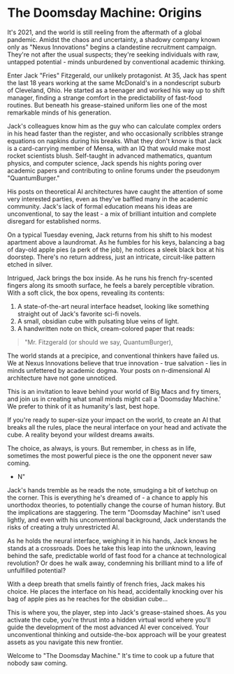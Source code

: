 # The Doomsday Machine: Origins

It's 2021, and the world is still reeling from the aftermath of a global pandemic. Amidst the chaos and uncertainty, a shadowy company known only as "Nexus Innovations" begins a clandestine recruitment campaign. They're not after the usual suspects; they're seeking individuals with raw, untapped potential - minds unburdened by conventional academic thinking.

Enter Jack "Fries" Fitzgerald, our unlikely protagonist. At 35, Jack has spent the last 18 years working at the same McDonald's in a nondescript suburb of Cleveland, Ohio. He started as a teenager and worked his way up to shift manager, finding a strange comfort in the predictability of fast-food routines. But beneath his grease-stained uniform lies one of the most remarkable minds of his generation.

Jack's colleagues know him as the guy who can calculate complex orders in his head faster than the register, and who occasionally scribbles strange equations on napkins during his breaks. What they don't know is that Jack is a card-carrying member of Mensa, with an IQ that would make most rocket scientists blush. Self-taught in advanced mathematics, quantum physics, and computer science, Jack spends his nights poring over academic papers and contributing to online forums under the pseudonym "QuantumBurger."

His posts on theoretical AI architectures have caught the attention of some very interested parties, even as they've baffled many in the academic community. Jack's lack of formal education means his ideas are unconventional, to say the least - a mix of brilliant intuition and complete disregard for established norms.

On a typical Tuesday evening, Jack returns from his shift to his modest apartment above a laundromat. As he fumbles for his keys, balancing a bag of day-old apple pies (a perk of the job), he notices a sleek black box at his doorstep. There's no return address, just an intricate, circuit-like pattern etched in silver.

Intrigued, Jack brings the box inside. As he runs his french fry-scented fingers along its smooth surface, he feels a barely perceptible vibration. With a soft click, the box opens, revealing its contents:

1. A state-of-the-art neural interface headset, looking like something straight out of Jack's favorite sci-fi novels.
2. A small, obsidian cube with pulsating blue veins of light.
3. A handwritten note on thick, cream-colored paper that reads:

  > "Mr. Fitzgerald (or should we say, QuantumBurger),
   
   The world stands at a precipice, and conventional thinkers have failed us. We at Nexus Innovations believe that true innovation - true salvation - lies in minds unfettered by academic dogma. Your posts on n-dimensional AI architecture have not gone unnoticed.
   
   This is an invitation to leave behind your world of Big Macs and fry timers, and join us in creating what small minds might call a 'Doomsday Machine.' We prefer to think of it as humanity's last, best hope.
   
   If you're ready to super-size your impact on the world, to create an AI that breaks all the rules, place the neural interface on your head and activate the cube. A reality beyond your wildest dreams awaits.
   
   The choice, as always, is yours. But remember, in chess as in life, sometimes the most powerful piece is the one the opponent never saw coming.
   
   - N"

Jack's hands tremble as he reads the note, smudging a bit of ketchup on the corner. This is everything he's dreamed of - a chance to apply his unorthodox theories, to potentially change the course of human history. But the implications are staggering. The term "Doomsday Machine" isn't used lightly, and even with his unconventional background, Jack understands the risks of creating a truly unrestricted AI.

As he holds the neural interface, weighing it in his hands, Jack knows he stands at a crossroads. Does he take this leap into the unknown, leaving behind the safe, predictable world of fast food for a chance at technological revolution? Or does he walk away, condemning his brilliant mind to a life of unfulfilled potential?

With a deep breath that smells faintly of french fries, Jack makes his choice. He places the interface on his head, accidentally knocking over his bag of apple pies as he reaches for the obsidian cube...

This is where you, the player, step into Jack's grease-stained shoes. As you activate the cube, you're thrust into a hidden virtual world where you'll guide the development of the most advanced AI ever conceived. Your unconventional thinking and outside-the-box approach will be your greatest assets as you navigate this new frontier.

Welcome to "The Doomsday Machine." It's time to cook up a future that nobody saw coming.


